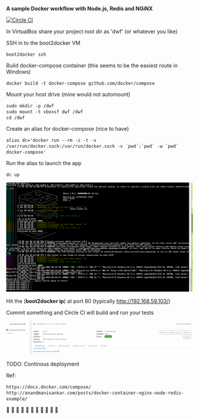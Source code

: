 **A sample Docker workflow with Node.js, Redis and NGiNX**

[![Circle CI](https://circleci.com/gh/CostaRicaChc/docker.svg?style=svg)](https://circleci.com/gh/CostaRicaChc/docker)

In VirtualBox share your project root dir as 'dwf' (or whatever you like)

SSH in to the boot2docker VM

    boot2docker ssh

Build docker-compose container (this seems to be the easiest route in Windows)

    docker build -t docker-compose github.com/docker/compose

Mount your host drive (mine would not automount)

    sudo mkdir -p /dwf
    sudo mount -t vboxsf dwf /dwf
    cd /dwf

Create an alias for docker-compose (nice to have)

    alias dc='docker run --rm -i -t -v /var/run/docker.sock:/var/run/docker.sock -v `pwd`:`pwd` -w `pwd` docker-compose'

Run the alias to launch the app

    dc up


![Running](/images/running.png)


Hit the (**boot2docker ip**) at port 80 (typically http://192.168.59.103/)

Commit something and Circle CI will build and run your tests

![Circle CI](/images/cci.png)

TODO: Continous deployment

Ref:  

    https://docs.docker.com/compose/
    http://anandmanisankar.com/posts/docker-container-nginx-node-redis-example/


:musical_note: :musical_note: :musical_note: :musical_note: :musical_note: :musical_note: :musical_note: :musical_note: :musical_note: :musical_note: :musical_note:







